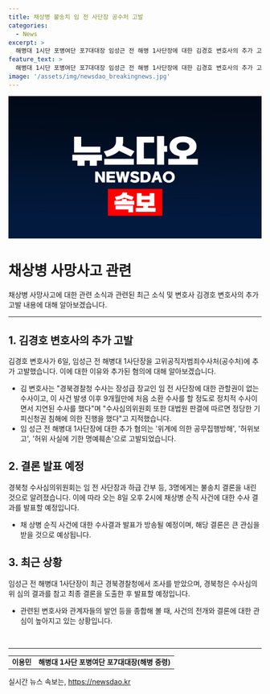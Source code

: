 ```yaml
---
title: 채상병 불송치 임 전 사단장 공수처 고발
categories:
  - News
excerpt: >
  해병대 1시단 포병여단 포7대대장 임성근 전 해병 1사단장에 대한 김경호 변호사의 추가 고발과 관련, 공수처와 경북경찰청의 수사 과정에 대한 비판이 이어지고 있다. 김 변호사는 경북경찰청의 수사를 정치적이고 지연된 것으로 지적하며, 공수처에 대한 고발을 요구했다. 이에 따라 경북청은 오는 8일 채상병 순직 사건에 대한 최종 결론을 발표할 예정이다.
feature_text: >
  해병대 1시단 포병여단 포7대대장 임성근 전 해병 1사단장에 대한 김경호 변호사의 추가 고발과 관련, 공수처와 경북경찰청의 수사 과정에 대한 비판이 이어지고 있다. 김 변호사는 경북경찰청의 수사를 정치적이고 지연된 것으로 지적하며, 공수처에 대한 고발을 요구했다. 이에 따라 경북청은 오는 8일 채상병 순직 사건에 대한 최종 결론을 발표할 예정이다.
image: '/assets/img/newsdao_breakingnews.jpg'
---
```


<p><img src="/assets/img/newsdao_breakingnews.jpg" alt="cryptoinkorea 속보" /></p>

<h1 data-ke-size="size28">채상병 사망사고 관련</h1>

<p data-ke-size="size16">채상병 사망사고에 대한 관련 소식과 관련된 최근 소식 및 변호사 김경호 변호사의 추가 고발 내용에 대해 알아보겠습니다.</p>

<hr>

<h2 data-ke-size="size26">1. 김경호 변호사의 추가 고발</h2>

<p data-ke-size="size16">김경호 변호사가 6일, 임성근 전 해병대 1사단장을 고위공직자범죄수사처(공수처)에 추가 고발했습니다. 이에 대한 이유와 추가된 혐의에 대해 알아보겠습니다.</p>

<ul>
  <li>김 변호사는 "경북경찰청 수사는 장성급 장교인 임 전 사단장에 대한 관할권이 없는 수사이고, 이 사건 발생 이후 9개월만에 처음 소환 수사를 할 정도로 정치적 수사이면서 지연된 수사를 했다"며 "수사심의위원회 또한 대법원 판결에 따르면 정당한 기피신청권 침해에 의한 진행을 했다"고 지적했습니다.</li>
  <li>임 성근 전 해병대 1사단장에 대한 추가 혐의는 '위계에 의한 공무집행방해', '허위보고', '허위 사실에 기한 명예훼손'으로 고발되었습니다.</li>
</ul>

<h2 data-ke-size="size26">2. 결론 발표 예정</h2>

<p data-ke-size="size16">경북청 수사심의위원회는 임 전 사단장과 하급 간부 등, 3명에게는 불송치 결론을 내린 것으로 알려졌습니다. 이에 따라 오는 8일 오후 2시에 채상병 순직 사건에 대한 수사 결과를 발표할 예정입니다.</p>

<ul>
  <li>채 상병 순직 사건에 대한 수사결과 발표가 방송될 예정이며, 해당 결론은 큰 관심을 받을 것으로 예상됩니다.</li>
</ul>

<h2 data-ke-size="size26">3. 최근 상황</h2>

<p data-ke-size="size16">임성근 전 해병대 1사단장이 최근 경북경찰청에서 조사를 받았으며, 경북청은 수사심의위 심의 결과를 참고 최종 결론을 도출한 후 발표할 예정입니다.</p>

<ul>
  <li>관련된 변호사와 관계자들의 발언 등을 종합해 볼 때, 사건의 전개와 결론에 대한 관심이 높아지고 있는 상황입니다.</li>
</ul>

<p data-ke-size="size16">&nbsp;</p>

<hr>

<table>
  <tbody>
    <tr>
      <td style="text-align: center; height: 17px;"><b>이용민</b></td>
      <td style="text-align: center; height: 17px;"><b>해병대 1사단 포병여단 포7대대장(해병 중령)</b></td>
    </tr>
  </tbody>
</table>
실시간 뉴스 속보는, <a href="https://newsdao.kr" rel="dofollow">https://newsdao.kr</a>


